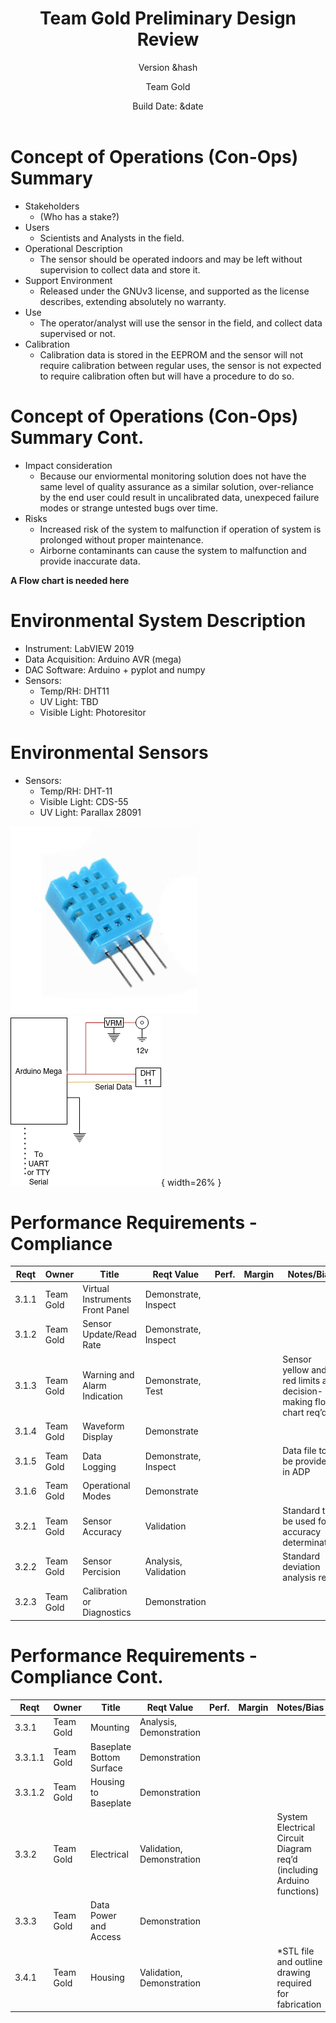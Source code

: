 ﻿---
title:
 - Team Gold Preliminary Design Review
subtitle:
 - Version &hash
author:
 - Team Gold
institute:
 - Southern New Hampshire University
description: |
    This should be filled out
theme: Madrid
navigation: frame
date: "Build Date: &date"
aspectratio: 1610
logo: resources/logo.png
fontsize: 8pt
---


# Concept of Operations (Con-Ops) Summary

 - Stakeholders
   - (Who has a stake?)
 - Users
   - Scientists and Analysts in the field.
 - Operational Description
   - The sensor should be operated indoors and may be left without supervision to collect data and store it.
 - Support Environment
   - Released under the GNUv3 license, and supported as the license describes, extending absolutely no warranty.
 - Use
   - The operator/analyst will use the sensor in the field, and collect data supervised or not.
 - Calibration
   - Calibration data is stored in the EEPROM and the sensor will not require calibration between regular uses, the sensor is not expected to require calibration often but will have a procedure to do so.


# Concept of Operations (Con-Ops) Summary Cont.

 - Impact consideration
   - Because our enviormental monitoring solution does not have the same level of quality assurance as a similar solution, over-reliance by the end user could result in uncalibrated data, unexpeced failure modes or strange untested bugs over time.
 - Risks
   - Increased risk of the system to malfunction if operation of system is prolonged without proper maintenance.
   - Airborne contaminants can cause the system to malfunction and provide inaccurate data.

**A Flow chart is needed here**


# Environmental System Description

 - Instrument: LabVIEW 2019
 - Data Acquisition: Arduino AVR (mega)
 - DAC Software: Arduino + pyplot and numpy
 - Sensors:
   - Temp/RH: DHT11
   - UV Light: TBD
   - Visible Light: Photoresitor


# Environmental Sensors

 - Sensors:
   - Temp/RH: DHT-11
   - Visible Light: CDS-55
   - UV Light: Parallax 28091

![DHT 11 Sensor](resources/dht11.png)
![Sensor Package Schematic](resources/sensor_package_schematic.png){ width=26% }


# Performance Requirements - Compliance

| Reqt  | Owner     | Title                           | Reqt Value           | Perf. | Margin | Notes/Bias                                                        |
|-------|-----------|---------------------------------|----------------------|-------|--------|-------------------------------------------------------------------|
| 3.1.1 | Team Gold | Virtual Instruments Front Panel | Demonstrate, Inspect |       |        |                                                                   |
| 3.1.2 | Team Gold | Sensor Update/Read Rate         | Demonstrate, Inspect |       |        |                                                                   |
| 3.1.3 | Team Gold | Warning and Alarm Indication    | Demonstrate, Test    |       |        | Sensor yellow and red limits and decision-making flow chart req’d |
| 3.1.4 | Team Gold | Waveform Display                | Demonstrate          |       |        |                                                                   |
| 3.1.5 | Team Gold | Data Logging                    | Demonstrate, Inspect |       |        | Data file to be provided in ADP                                   |
| 3.1.6 | Team Gold | Operational Modes               | Demonstrate          |       |        |                                                                   |
| 3.2.1 | Team Gold | Sensor Accuracy                 | Validation           |       |        | Standard to be used for accuracy determination                    |
| 3.2.2 | Team Gold | Sensor Percision                | Analysis, Validation |       |        | Standard deviation analysis req’d                                 |
| 3.2.3 | Team Gold | Calibration or Diagnostics      | Demonstration        |       |        |                                                                   |


# Performance Requirements - Compliance Cont.

| Reqt    | Owner     | Title                    | Reqt Value                | Perf. | Margin | Notes/Bias                                                            |
|---------|-----------|--------------------------|---------------------------|-------|--------|-----------------------------------------------------------------------|
| 3.3.1   | Team Gold | Mounting                 | Analysis, Demonstration   |       |        |                                                                       |
| 3.3.1.1 | Team Gold | Baseplate Bottom Surface | Demonstration             |       |        |                                                                       |
| 3.3.1.2 | Team Gold | Housing to Baseplate     | Demonstration             |       |        |                                                                       |
| 3.3.2   | Team Gold | Electrical               | Validation, Demonstration |       |        | System Electrical Circuit Diagram req’d (including Arduino functions) |
| 3.3.3   | Team Gold | Data Power and Access    | Demonstration             |       |        |                                                                       |
| 3.4.1   | Team Gold | Housing                  | Validation, Demonstration |       |        | *STL file and outline drawing required for fabrication                |

